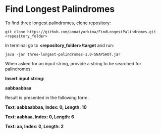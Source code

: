 # Find Longest Palindromes

To find three longest palindromes, clone repository:

`git clone https://github.com/annatyurkina/FindLongestPalindromes.git <repository_folder>`

In terminal go to **<repository_folder>/target** and run:

`java -jar three-longest-palindromes-1.0-SNAPSHOT.jar`

When asked for an input string, provide a string to be searched for palindromes:

**Insert input string:**

**aabbaabbaa**

Result is presented in the following form:

**Text: aabbaabbaa, Index: 0, Length: 10**

**Text: aabbaa, Index: 0, Length: 6**

**Text: aa, Index: 0, Length: 2**
